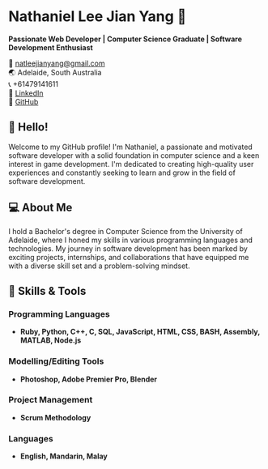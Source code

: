 # Nathaniel Lee Jian Yang 🌟

**Passionate Web Developer | Computer Science Graduate | Software Development Enthusiast**

📧 natleejianyang@gmail.com  
🌏 Adelaide, South Australia  
📞 +61479141611  
🔗 [LinkedIn](https://www.linkedin.com/in/nathaniel-lee-960b33208)  
📁 [GitHub](https://github.com/natlee9878)  

## 👋 Hello!

Welcome to my GitHub profile! I'm Nathaniel, a passionate and motivated software developer with a solid foundation in computer science and a keen interest in game development. I'm dedicated to creating high-quality user experiences and constantly seeking to learn and grow in the field of software development.

## 💻 About Me

I hold a Bachelor's degree in Computer Science from the University of Adelaide, where I honed my skills in various programming languages and technologies. My journey in software development has been marked by exciting projects, internships, and collaborations that have equipped me with a diverse skill set and a problem-solving mindset.

## 🔧 Skills & Tools

### Programming Languages
- **Ruby, Python, C++, C, SQL, JavaScript, HTML, CSS, BASH, Assembly, MATLAB, Node.js**

### Modelling/Editing Tools
- **Photoshop, Adobe Premier Pro, Blender**

### Project Management
- **Scrum Methodology**

### Languages
- **English, Mandarin, Malay**


